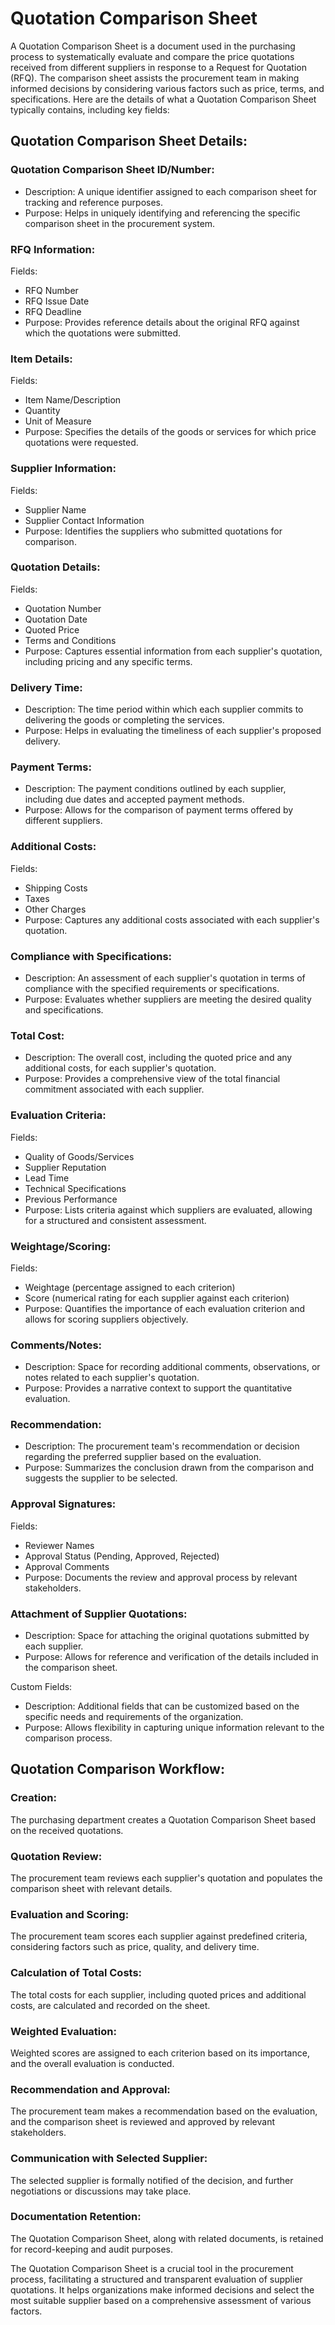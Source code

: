 # Quotation Comparison Sheet

A Quotation Comparison Sheet is a document used in the purchasing process to systematically evaluate and compare the price quotations received from different suppliers in response to a Request for Quotation (RFQ). The comparison sheet assists the procurement team in making informed decisions by considering various factors such as price, terms, and specifications. Here are the details of what a Quotation Comparison Sheet typically contains, including key fields:

## Quotation Comparison Sheet Details:

### Quotation Comparison Sheet ID/Number:

* Description: A unique identifier assigned to each comparison sheet for tracking and reference purposes.
* Purpose: Helps in uniquely identifying and referencing the specific comparison sheet in the procurement system.

### RFQ Information:

Fields:

* RFQ Number
* RFQ Issue Date
* RFQ Deadline
* Purpose: Provides reference details about the original RFQ against which the quotations were submitted.

### Item Details:

Fields:

* Item Name/Description
* Quantity
* Unit of Measure
* Purpose: Specifies the details of the goods or services for which price quotations were requested.

### Supplier Information:

Fields:

* Supplier Name
* Supplier Contact Information
* Purpose: Identifies the suppliers who submitted quotations for comparison.

### Quotation Details:

Fields:

* Quotation Number
* Quotation Date
* Quoted Price
* Terms and Conditions
* Purpose: Captures essential information from each supplier's quotation, including pricing and any specific terms.

### Delivery Time:

* Description: The time period within which each supplier commits to delivering the goods or completing the services.
* Purpose: Helps in evaluating the timeliness of each supplier's proposed delivery.

### Payment Terms:

* Description: The payment conditions outlined by each supplier, including due dates and accepted payment methods.
* Purpose: Allows for the comparison of payment terms offered by different suppliers.

### Additional Costs:

Fields:

* Shipping Costs
* Taxes
* Other Charges
* Purpose: Captures any additional costs associated with each supplier's quotation.

### Compliance with Specifications:

* Description: An assessment of each supplier's quotation in terms of compliance with the specified requirements or specifications.
* Purpose: Evaluates whether suppliers are meeting the desired quality and specifications.

### Total Cost:

* Description: The overall cost, including the quoted price and any additional costs, for each supplier's quotation.
* Purpose: Provides a comprehensive view of the total financial commitment associated with each supplier.

### Evaluation Criteria:

Fields:

* Quality of Goods/Services
* Supplier Reputation
* Lead Time
* Technical Specifications
* Previous Performance
* Purpose: Lists criteria against which suppliers are evaluated, allowing for a structured and consistent assessment.

### Weightage/Scoring:

Fields:

* Weightage (percentage assigned to each criterion)
* Score (numerical rating for each supplier against each criterion)
* Purpose: Quantifies the importance of each evaluation criterion and allows for scoring suppliers objectively.

### Comments/Notes:

* Description: Space for recording additional comments, observations, or notes related to each supplier's quotation.
* Purpose: Provides a narrative context to support the quantitative evaluation.

### Recommendation:

* Description: The procurement team's recommendation or decision regarding the preferred supplier based on the evaluation.
* Purpose: Summarizes the conclusion drawn from the comparison and suggests the supplier to be selected.

### Approval Signatures:

Fields:

* Reviewer Names
* Approval Status (Pending, Approved, Rejected)
* Approval Comments
* Purpose: Documents the review and approval process by relevant stakeholders.

### Attachment of Supplier Quotations:

* Description: Space for attaching the original quotations submitted by each supplier.
* Purpose: Allows for reference and verification of the details included in the comparison sheet.

Custom Fields:

* Description: Additional fields that can be customized based on the specific needs and requirements of the organization.
* Purpose: Allows flexibility in capturing unique information relevant to the comparison process.

## Quotation Comparison Workflow:

### Creation:

The purchasing department creates a Quotation Comparison Sheet based on the received quotations.

### Quotation Review:

The procurement team reviews each supplier's quotation and populates the comparison sheet with relevant details.

### Evaluation and Scoring:

The procurement team scores each supplier against predefined criteria, considering factors such as price, quality, and delivery time.

### Calculation of Total Costs:

The total costs for each supplier, including quoted prices and additional costs, are calculated and recorded on the sheet.

### Weighted Evaluation:

Weighted scores are assigned to each criterion based on its importance, and the overall evaluation is conducted.

### Recommendation and Approval:

The procurement team makes a recommendation based on the evaluation, and the comparison sheet is reviewed and approved by relevant stakeholders.

### Communication with Selected Supplier:

The selected supplier is formally notified of the decision, and further negotiations or discussions may take place.

### Documentation Retention:

The Quotation Comparison Sheet, along with related documents, is retained for record-keeping and audit purposes.

The Quotation Comparison Sheet is a crucial tool in the procurement process, facilitating a structured and transparent evaluation of supplier quotations. It helps organizations make informed decisions and select the most suitable supplier based on a comprehensive assessment of various factors.
